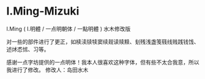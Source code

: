 # I.Ming-Mizuki
I.Ming ( I.明體 / 一点明朝体 / 一點明體 ) 水木修改版

对一些的部件进行了更正，如椟渎牍犊窦续觌读赎黩、刬残浅盏笺篯线贱践钱饯、述炢怸怵、习等。

感谢一点字坊提供的一点明体！我本人很喜欢这种字体，但有些不太合我意，所以我进行了修改。
修改人：岛田水木
